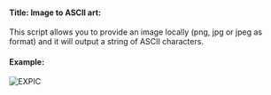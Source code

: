 #### Title: Image to ASCII art: 
This script allows you to provide an image locally (png, jpg or jpeg as format) and it will output a string of ASCII characters.

#### Example:
![EXPIC](https://i.imgur.com/tyOxRl8.png)
